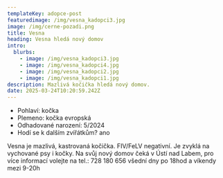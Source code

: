 ```yaml
---
templateKey: adopce-post
featuredimage: /img/vesna_kadopci3.jpg
image: /img/cerne-pozadi.png
title: Vesna
heading: Vesna hledá nový domov
intro:
  blurbs:
    - image: /img/vesna_kadopci3.jpg
    - image: /img/vesna_kadopci4.jpg
    - image: /img/vesna_kadopci2.jpg
    - image: /img/vesna_kadopci1.jpg
description: Mazlivá kočička hledá nový domov.
date: 2025-03-24T10:20:59.242Z
---
```

* P﻿ohlaví: kočka
* P﻿lemeno: kočka evropská 
* O﻿dhadované narození: 5/2024 
* H﻿odí se k dalším zvířátkům? ano 

Vesna je mazlivá, kastrovaná kočička. FIV/FeLV negativní. Je zvyklá na vychované psy i kočky. Na svůj nový domov čeká v Ústí nad Labem, pro více informací volejte na tel.: 728 180 656 všední dny po 18hod a víkendy mezi 9-20h